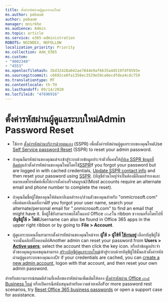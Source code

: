 ```yaml
---
title: ตั้งค่ารหัสผ่านผู้ดูแลระบบใหม่
ms.author: pebaum
author: pebaum
manager: mnirkhe
ms.audience: Admin
ms.topic: article
ms.service: o365-administration
ROBOTS: NOINDEX, NOFOLLOW
localization_priority: Priority
ms.collection: Adm_O365
ms.custom:
- "9002340"
- "4553"
ms.openlocfilehash: 2bd32428a042ae7844e9af6635a4d519fdf0593e
ms.sourcegitcommit: c6692ce0fa1358ec3529e59ca0ecdfdea4cdc759
ms.translationtype: MT
ms.contentlocale: th-TH
ms.lasthandoff: 09/14/2020
ms.locfileid: "47696916"
---
```

# <a name="admin-password-reset"></a><span data-ttu-id="53bab-102">ตั้งค่ารหัสผ่านผู้ดูแลระบบใหม่</span><span class="sxs-lookup"><span data-stu-id="53bab-102">Admin Password Reset</span></span>

- <span data-ttu-id="53bab-103">ใช้การ [ตั้งค่ารหัสผ่านบริการด้วยตนเอง](https://passwordreset.microsoftonline.com/) (SSPR) เพื่อตั้งค่ารหัสผ่านผู้ดูแลระบบของคุณใหม่</span><span class="sxs-lookup"><span data-stu-id="53bab-103">Use [Self Service password Reset](https://passwordreset.microsoftonline.com/) (SSPR) to reset your admin password.</span></span>

- <span data-ttu-id="53bab-104">ถ้าคุณลืมรหัสผ่านของคุณแต่จะเข้าสู่ระบบด้วยข้อมูลประจำตัวที่แคชให้[อัปเด SSPR ข้อมูลที่ติดต่อ](https://go.microsoft.com/fwlink/?linkid=849451)แล้วตั้งค่ารหัสผ่านของคุณใหม่โดยใช้[SSPR](https://passwordreset.microsoftonline.com/)</span><span class="sxs-lookup"><span data-stu-id="53bab-104">If you forgot your password but are logged in with cached credentials, [Update SSPR contact info](https://go.microsoft.com/fwlink/?linkid=849451) and then reset your password using [SSPR](https://passwordreset.microsoftonline.com/).</span></span>  <span data-ttu-id="53bab-105">(บัญชีส่วนใหญ่จำเป็นต้องมีอีเมลสำรองและหมายเลขโทรศัพท์เพื่อให้การตั้งค่าเสร็จสมบูรณ์)</span><span class="sxs-lookup"><span data-stu-id="53bab-105">(Most accounts require an alternate email and phone number to complete the reset).</span></span>

- <span data-ttu-id="53bab-106">ถ้าคุณลืมชื่อผู้ใช้ของคุณให้ค้นหาอีเมลสำรอง/ส่วนตัวของคุณสำหรับ "onmicrosoft.com" เพื่อค้นหาอีเมลที่อาจมี</span><span class="sxs-lookup"><span data-stu-id="53bab-106">If you forgot your user name, search your alternate/personal email for ".onmicrosoft.com" to find an email that might have it.</span></span>  <span data-ttu-id="53bab-107">ชื่อผู้ใช้ยังสามารถพบได้ในแอป Office ๓๖๕ใน ribbon ขวาบนหรือโดยไปที่**บัญชีผู้ใช้ > ไฟล์**</span><span class="sxs-lookup"><span data-stu-id="53bab-107">Username can also be found in Office 365 apps in the upper right ribbon or by going to **File > Account**.</span></span>

- <span data-ttu-id="53bab-108">ผู้ดูแลระบบคนอื่นสามารถตั้งค่ารหัสผ่านของคุณใหม่จาก **ผู้ใช้ > ผู้ใช้ที่ [ใช้งานอยู่](https://portal.office.com/adminportal/home#/users)** เลือกบัญชีผู้ใช้จากนั้นคลิกที่ไอคอนคีย์</span><span class="sxs-lookup"><span data-stu-id="53bab-108">Another admin can reset your password from **Users > [Active users](https://portal.office.com/adminportal/home#/users)**; select the account then click the key icon.</span></span>  <span data-ttu-id="53bab-109">หรือถ้าข้อมูลประจำตัวของคุณถูกแคชคุณสามารถ [สร้างบัญชีผู้ดูแลระบบใหม่](https://portal.office.com/adminportal/home#/users)เข้าสู่ระบบด้วยบัญชีผู้ใช้นั้นแล้วตั้งค่ารหัสผ่านผู้ดูแลระบบของคุณเอง</span><span class="sxs-lookup"><span data-stu-id="53bab-109">Or if your credentials are cached, you can [create a new admin account](https://portal.office.com/adminportal/home#/users), logon with that account, and then reset your own admin password.</span></span>

<span data-ttu-id="53bab-110">สำหรับสถานการณ์สมมติส่วนที่เหลือของรหัสผ่านเพิ่มเติมให้ลอง [ตั้งค่ารหัสผ่าน Office ๓๖๕ Business ใหม่](https://docs.microsoft.com/microsoft-365/admin/add-users/reset-passwords) หรือเปิดกรณีสนับสนุนสำหรับความช่วยเหลือ</span><span class="sxs-lookup"><span data-stu-id="53bab-110">For more password rest scenarios, try [Reset Office 365 business passwords](https://docs.microsoft.com/microsoft-365/admin/add-users/reset-passwords) or open a support case for assistance.</span></span>
